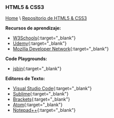 ### HTML5 & CSS3


[Home](https://profesantiago.github.io) \ [Repositorio de HTML5 & CSS3](https://github.com/ProfeSantiago/HTML5-CSS3)

**Recursos de aprendizaje:**
- [W3Schools](https://www.w3schools.com/){:target="_blank"}
- [Udemy](https://www.udemy.com/){:target="_blank"}
- [Mozilla Developer Network](https://developer.mozilla.org/es/docs/Web){:target="_blank"}

**Code Playgrounds:**
- [jsbin](https://jsbin.com/){:target="_blank"}

**Editores de Texto:**
- [Visual Studio Code](https://code.visualstudio.com/download){:target="_blank"}
- [Sublime](https://www.sublimetext.com/){:target="_blank"}
- [Brackets](http://brackets.io/){:target="_blank"}
- [Atom](https://atom.io/){:target="_blank"}
- [Notepad++](https://notepad-plus-plus.org/){:target="_blank"}
